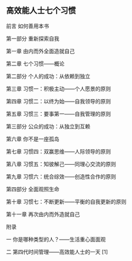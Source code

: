 ## 高效能人士七个习惯

前言 如何善用本书

第一部分 重新探索自我

第一章 由内而外全面造就自己

第二章 七个习惯——概论

第二部分 个人的成功：从依赖到独立

第三章 习惯一：积极主动——个人愿景的原则

第四章 习惯二：以终为始——自我领导的原则

第五章 习惯三：要事第一——自我管理的原则

第三部分 公众的成功：从独立到互赖

第六章 你不是一座孤岛

第七章 习惯四：双赢思维——人际领导的原则

第八章 习惯五：知彼解己——同理心交流的原则

第九章 习惯六：统合综效——创造性合作的原则

第四部分 全面观照生命

第十章 习惯七：不断更新——平衡的自我更新的原则

第十一章 再次由内而外造就自己

附录

一 你是哪种类型的人？——生活重心面面观

二 第四代时间管理——高效能人士的一天 [1] 
